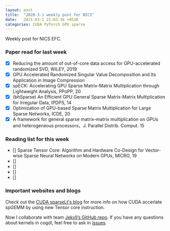 ```yaml
---
layout: post
title:  "2020-3-1 weekly post for NICS"
date:   2021-03-1 21:03:36 +0530
categories: CUDA PyTorch GPU sparse
---
```

Weekly post for NICS EFC.
### Paper read for last week
- [x] Reducing the amount of out-of-core data access for GPU-accelerated randomized SVD, WILEY, 2019  
- [x] GPU Accelerated Randomized Singular Value Decomposition and Its Application in Image Compression
- [x] spECK: Accelerating GPU Sparse Matrix-Matrix Multiplication through Lightweight Analysis, PPoPP, 20 
- [x] (bhSparse) An Efficient GPU General Sparse Matrix-Matrix Multiplication for Irregular Data, IPDPS, 14 
- [x] Optimization of GPU-based Sparse Matrix Multiplication for Large Sparse Networks, ICDE, 20
- [x] A framework for general sparse matrix–matrix multiplication on GPUs and heterogeneous processors，J. Parallel Distrib. Comput. 15

### Reading list for this week

- [] Sparse Tensor Core: Algorithm and Hardware Co-Design for
Vector-wise Sparse Neural Networks on Modern GPUs, MICRO, 19
- [] 
- [] 
- [] 
- [] 

### Important websites and blogs
Check out the [CUDA sparseLt's blog][sparseLt-blog] for more info on how CUDA accerlate spGEMM by using new Tensor core instruction.

Now I collaborate with team [Jekyll’s GitHub repo][cogdl]. If you have any questions about kernels in cogdl, feel free to ask in [issues][cogdl-comment].

[sparseLt-blog]: https://developer.nvidia.com/blog/exploiting-ampere-structured-sparsity-with-cusparselt/
[cogdl]:   https://github.com/THUDM/cogdl
[cogdl-comment]: https://github.com/THUDM/cogdl/issues